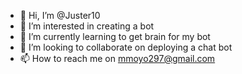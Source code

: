 - 👋 Hi, I’m @Juster10
- 👀 I’m interested in creating a bot
- 🌱 I’m currently learning to get brain for my bot
- 💞️ I’m looking to collaborate on deploying a chat bot
- 📫 How to reach me on mmoyo297@gmail.com

<!---
Juster10/Juster10 is a ✨ special ✨ repository because its `README.md` (this file) appears on your GitHub profile.
You can click the Preview link to take a look at your changes.
--->
